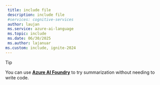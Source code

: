 ```yaml
---
 title: include file
 description: include file
 #services: cognitive-services
 author: laujan
 ms.service: azure-ai-language
 ms.topic: include
 ms.date: 06/30/2025
 ms.author: lajanuar
ms.custom: include, ignite-2024
---
```


> [!TIP]
> You can use [**Azure AI Foundry**](../../../ai-foundry/what-is-azure-ai-foundry.md) to try summarization without needing to write code. 
